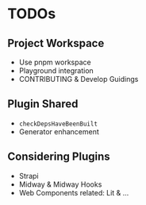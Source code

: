 # TODOs

## Project Workspace

- Use pnpm workspace
- Playground integration
- CONTRIBUTING & Develop Guidings

## Plugin Shared

- `checkDepsHaveBeenBuilt`
- Generator enhancement

## Considering Plugins

- Strapi
- Midway & Midway Hooks
- Web Components related: Lit & ...
